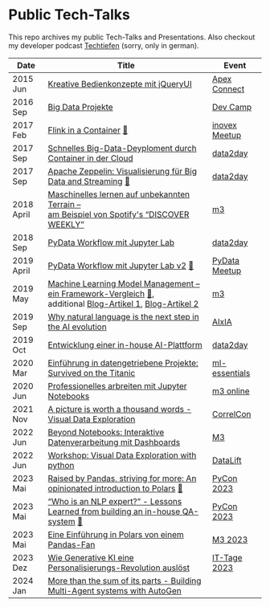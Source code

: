 # Public Tech-Talks

This repo archives my public Tech-Talks and Presentations. Also checkout my developer podcast [Techtiefen](https://techtiefen.de/) (sorry, only in german).

Date  | Title | Event 
------------- | ------------- | ------------- 
2015 Jun  | [Kreative Bedienkonzepte mit jQueryUI](https://www.dropbox.com/s/zu7j2hgcmdou6dd/Kreative%20Bedienkonzepte%20mit%20jQueryUI.pdf?dl=1) | [Apex Connect](https://apex.doag.org/de/home/) 
2016 Sep  | [Big Data Projekte](https://www.dropbox.com/s/fo9ys8nq6wf92wd/Big%20Data%20Projekte.pdf?dl=1) | [Dev Camp](https://www.campus-devcamp.de/)
2017 Feb  | [Flink in a Container](https://www.dropbox.com/s/v8ko5lqds9ivyqc/2016-02%20Flink%20Meetup.pdf?dl=1) [:movie_camera:](https://www.youtube.com/watch?v=ej4juSB6MKs) | [inovex Meetup](https://www.meetup.com/inovex-karlsruhe/events/237131183/)
2017 Sep  | [Schnelles Big-Data-Deyploment durch Container in der Cloud](https://www.dropbox.com/s/zlqllc6290cxzyr/BigData_in_der_Cloud.pdf?dl=1) | [data2day](https://www.data2day.de/veranstaltung-5980-schnelles-big-data-deyploment-durch-container-in-der-cloud.html?id=5980)
2017 Sep  | [Apache Zeppelin: Visualisierung für Big Data and Streaming](https://github.com/krlng/techtalks/tree/master/2017_apache-zeppelin) [:movie_camera:](https://www.youtube.com/watch?v=cpRLb6b6V9c)| [data2day](https://www.data2day.de/veranstaltung-5963-apache-zeppelin%3A-visualisierung-f%C3%BCr-big-data-and-streaming.html?id=5963)
2018 April  | [Maschinelles lernen auf unbekannten Terrain – <br />am Beispiel von Spotify's “DISCOVER WEEKLY”](https://www.dropbox.com/s/1fgpwhr523xyv7a/m3.pdf?dl=1) | [m3](https://www.m3-konferenz.de/veranstaltung-6301-maschinelles-lernen-auf-unbekanntem-terrain-%E2%80%93-am-beispiel-von-spotifys-%E2%80%9Cdiscover-weekly%E2%80%9D.html?id=6301)
2018 Sep  | [PyData Workflow mit Jupyter Lab](https://github.com/krlng/d2d-jupyterlab) | [data2day](https://www.data2day.de/veranstaltung-7121-pydata-workflow-mit-jupyter-lab.html?id=7121)
2019 April  | [PyData Workflow mit Jupyter Lab v2](https://github.com/krlng/d2d-jupyterlab) [:movie_camera:](https://www.youtube.com/watch?v=aSChciAOvcE)| [PyData Meetup](https://www.meetup.com/PyData-Suedwest/events/258321928/)
2019 May  | [Machine Learning Model Management – ein Framework-Vergleich](https://www.dropbox.com/s/2uolzlqzcvr05iu/m3%20machine%20learning%20management_compressed.pdf?dl=1) [:movie_camera:](https://vimeo.com/showcase/6030689/video/338845827), <br />additional [Blog-Artikel 1](https://www.inovex.de/blog/how-to-manage-machine-learning-models/), [Blog-Artikel 2](https://www.inovex.de/blog/machine-learning-model-management/) | [m3](https://www.m3-konferenz.de/lecture.php?id=7774) 
2019 Sep  | [Why natural language is the next step in the AI evolution](https://www.dropbox.com/s/w9ewxla516tv170/aixia.pdf?dl=1) | [AIxIA](https://aixia.eu/speaker/nico-kreiling) 
2019 Oct  | [Entwicklung einer in-house AI-Plattform](https://www.dropbox.com/s/pvhw6gq71c2sdub/d2d%20ai%20platforms.pdf?dl=1) | [data2day](https://www.data2day.de/lecture.php?id=9416) 
2020 Mar  | [Einführung in datengetriebene Projekte: Survived on the Titanic](https://github.com/krlng/titanic) | [ml-essentials](https://ml-essentials.de/lecture.php?id=10730)
2020 Jun  | [Professionelles arbreiten mit Jupyter Notebooks](https://github.com/krlng/2020_m3_online) | [m3 online](https://online.m3-konferenz.de/lecture.php?id=12332) 
2021 Nov  | [A picture is worth a thousand words - Visual Data Exploration](https://github.com/krlng/py-dashboarding/blob/main/py-dashboarding/notebooks/Correlcon.ipynb) | [CorrelCon](https://correlaid.org/en/events/2021-11/correlcon/) 
2022 Jun | [Beyond Notebooks: Interaktive Datenverarbeitung mit Dashboards](https://raw.githubusercontent.com/krlng/techtalks/master/2022_m3_py-dashboards.pdf) | [M3](https://www.m3-konferenz.de/veranstaltung-14111-0-beyond-notebooks-interaktive-datenverarbeitung-mit-dashboards.html) 
 2022 Jun   | [Workshop: Visual Data Exploration with python](https://github.com/krlng/py-dashboarding/blob/main/py-dashboarding) | [DataLift](https://www.thedatalift.eu/)
  2023 Mai   | [Raised by Pandas, striving for more: An opinionated introduction to Polars](https://www.scieneers.de/wp-content/uploads/2023/04/2023_polars.pdf) [🎥](https://www.youtube.com/watch?v=7xcUvzERwx0) | [PyCon 2023](https://pretalx.com/pyconde-pydata-berlin-2023/talk/Z8PESY)
  2023 Mai   | [“Who is an NLP expert?” - Lessons Learned from building an in-house QA-system](https://www.scieneers.de/wp-content/uploads/2023/04/2023_who-is-an-NLP-Expert.pdf) [🎥](https://www.youtube.com/watch?v=8O6MRLRCtY0) | [PyCon 2023](https://pretalx.com/pyconde-pydata-berlin-2023/talk/U7WAQW/)
  2023 Mai   | [Eine Einführung in Polars von einem Pandas-Fan](https://www.scieneers.de/wp-content/uploads/2023/04/2023_polars.pdf) | [M3 2023](https://www.m3-konferenz.de/veranstaltung-20014-0-eine-einfuehrung-in-polars-von-einem-pandas-fan.html)
 2023 Dez | [Wie Generative KI eine Personalisierungs-Revolution auslöst](https://www.dropbox.com/s/goz704rg3udp6dk/2023_ittage.pdf?dl=1) | [IT-Tage 2023](https://www.ittage.informatik-aktuell.de/programm/2023/wie-generative-ki-eine-personalisierungs-revolution-ausloest.html) 
 2024 Jan | [More than the sum of its parts - Building Multi-Agent systems with AutoGen](https://www.meetup.com/cologne-ai-and-machine-learning-meetup/events/296506410/) | 